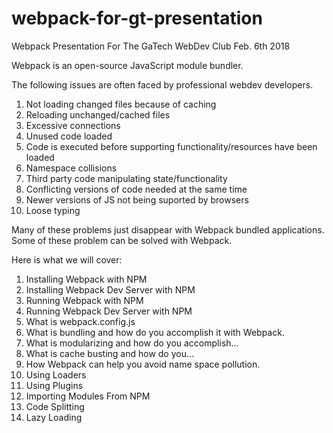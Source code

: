 # webpack-for-gt-presentation
Webpack Presentation For The GaTech WebDev Club Feb. 6th 2018

Webpack is an open-source JavaScript module bundler.

The following issues are often faced by professional webdev developers.

1. Not loading changed files because of caching
2. Reloading unchanged/cached files
3. Excessive connections
4. Unused code loaded
5. Code is executed before supporting functionality/resources have been loaded
6. Namespace collisions
7. Third party code manipulating state/functionality
8. Conflicting versions of code needed at the same time
9. Newer versions of JS not being suported by browsers
10. Loose typing

Many of these problems just disappear with Webpack bundled applications.  Some of these problem can be solved with Webpack.

Here is what we will cover:
1. Installing Webpack with NPM
2. Installing Webpack Dev Server with NPM
3. Running Webpack with NPM
4. Running Webpack Dev Server with NPM
5. What is webpack.config.js
6. What is bundling and how do you accomplish it with Webpack.
7. What is modularizing and how do you accomplish...
8. What is cache busting and how do you...
9. How Webpack can help you avoid name space pollution.
10. Using Loaders
11. Using Plugins
12. Importing Modules From NPM
13. Code Splitting
14. Lazy Loading
